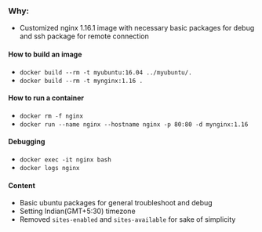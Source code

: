 ### Why:

* Customized nginx 1.16.1 image with necessary basic packages for debug and ssh package for remote connection

#### How to build an image

* `docker build --rm -t myubuntu:16.04 ../myubuntu/.`
* `docker build --rm -t mynginx:1.16 .`

#### How to run a container

* `docker rm -f nginx`
* `docker run --name nginx --hostname nginx -p 80:80 -d mynginx:1.16`

#### Debugging
* `docker exec -it nginx bash`
* `docker logs nginx`

#### Content

* Basic ubuntu packages for general troubleshoot and debug
* Setting Indian(GMT+5:30) timezone
* Removed `sites-enabled` and `sites-available` for sake of simplicity
